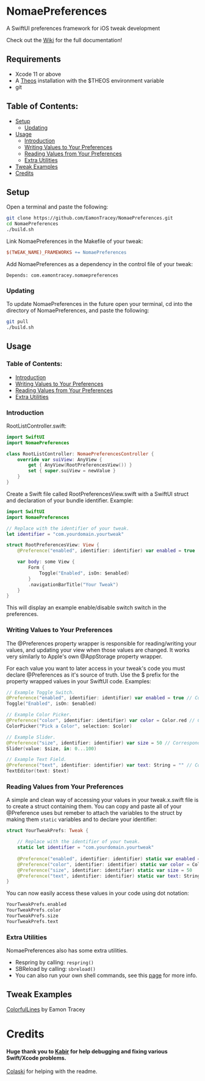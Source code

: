 # NomaePreferences
A SwiftUI preferences framework for iOS tweak development

Check out the [Wiki](https://github.com/EamonTracey/NomaePreferences/wiki) for the full documentation!

## Requirements

- Xcode 11 or above
- A [Theos](https://github.com/theos/theos) installation with the $THEOS environment variable
- git

## Table of Contents:
* [Setup](#setup)
    + [Updating](#updating)
* [Usage](#usage)
    + [Introduction](#introduction)
    + [Writing Values to Your Preferences](#writing-values-to-your-preferences)
    + [Reading Values from Your Preferences](#reading-values-from-your-preferences)
    + [Extra Utilities](#extra-utilities)
* [Tweak Examples](#tweak-examples)
* [Credits](#credits)

## Setup

Open a terminal and paste the following:
```bash
git clone https://github.com/EamonTracey/NomaePreferences.git
cd NomaePreferences
./build.sh
```

Link NomaePreferences in the Makefile of your tweak:
```makefile
$(TWEAK_NAME)_FRAMEWORKS += NomaePreferences
````

Add NomaePreferences as a dependency in the control file of your tweak:
```
Depends: com.eamontracey.nomaepreferences
```

### Updating

To update NomaePreferences in the future open your terminal,  cd into the directory of NomaePreferences, and paste the following:
```bash
git pull
./build.sh
```

## Usage

### Table of Contents:

- [Introduction](#introduction)
- [Writing Values to Your Preferences](#writing-values-to-your-preferences)
- [Reading Values from Your Preferences](#reading-values-from-your-preferences)
- [Extra Utilities](#extra-utilities)

### Introduction

RootListController.swift:
```swift
import SwiftUI
import NomaePreferences

class RootListController: NomaePreferencesController {
    override var suiView: AnyView {
        get { AnyView(RootPreferencesView()) }
        set { super.suiView = newValue }
    }
}
```

Create a Swift file called RootPreferencesView.swift with a SwiftUI struct and declaration of your bundle identifier. Example:
```swift
import SwiftUI
import NomaePreferences

// Replace with the identifier of your tweak.
let identifier = "com.yourdomain.yourtweak"

struct RootPreferencesView: View {
    @Preference("enabled", identifier: identifier) var enabled = true

    var body: some View {
        Form {
            Toggle("Enabled", isOn: $enabled)
        }
        .navigationBarTitle("Your Tweak")
    }
}
```
This will display an example enable/disable switch switch in the preferences.

### Writing Values to Your Preferences

The @Preferences property wrapper is responsible for reading/writing your values, and updating your view when those values are changed. It works very similarly to Apple's own @AppStorage property wrapper.

For each value you want to later access in your tweak's code you must declare @Preferences as it's source of truth. Use the $ prefix for the property wrapped values in your SwiftUI code. Examples:
```swift
// Example Toggle Switch.
@Preference("enabled", identifier: identifier) var enabled = true // Correspond to:
Toggle("Enabled", isOn: $enabled)

// Example Color Picker.
@Preference("color", identifier: identifier) var color = Color.red // Correspond to:
ColorPicker("Pick a Color", selection: $color)

// Example Slider.
@Preference("size", identifier: identifier) var size = 50 // Correspond to:
Slider(value: $size, in: 0...100)

// Example Text Field.
@Preference("text", identifier: identifier) var text: String = "" // Correspond to:
TextEditor(text: $text)
```

### Reading Values from Your Preferences

A simple and clean way of accessing your values in your tweak.x.swift file is to create a struct containing them. You can copy and paste all of your @Preference uses but remeber to attach the variables to the struct by making them `static` variables and to declare your identifier:
```swift
struct YourTweakPrefs: Tweak {

    // Replace with the identifier of your tweak.
    static let identifier = "com.yourdomain.yourtweak"
    
    @Preference("enabled", identifier: identifier) static var enabled = true
    @Preference("color", identifier: identifier) static var color = Color.red
    @Preference("size", identifier: identifier) static var size = 50
    @Preference("text", identifier: identifier) static var text: String = ""
}
```

You can now easily access these values in your code using dot notation:
```swift
YourTweakPrefs.enabled
YourTweakPrefs.color
YourTweakPrefs.size
YourTweakPrefs.text
```

### Extra Utilities

NomaePreferences also has some extra utilities.

- Respring by calling: `respring()`
- SBReload by calling: `sbreload()`
- You can also run your own shell commands, see this [page](https://github.com/EamonTracey/NomaePreferences/wiki/shell(_:args:)) for more info.

## Tweak Examples
[ColorfulLines](https://github.com/EamonTracey/ColorfulLines) by Eamon Tracey

# Credits
#### Huge thank you to [Kabir](https://github.com/kabiroberai) for help debugging and fixing various Swift/Xcode problems.

[Colaski](https://github.com/colaski) for helping with the readme.
